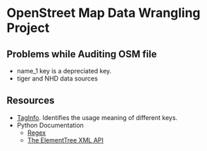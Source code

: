 # OpenStreet Map Data Wrangling Project

## Problems while Auditing OSM file

* name_1 key is a depreciated key.
* tiger and NHD data sources

## Resources

* [TagInfo](https://taginfo.openstreetmap.org/keys). Identifies the usage meaning of different keys. 
* Python Documentation
  * [Regex](https://docs.python.org/3/library/re.html?s)
  * [The ElementTree XML API](https://docs.python.org/3/library/xml.etree.elementtree.html?)
